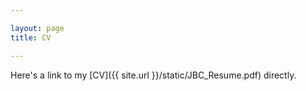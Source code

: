 ```yaml
---

layout: page
title: CV

---
```


Here's a link to my [CV]({{ site.url }}/static/JBC_Resume.pdf) directly.